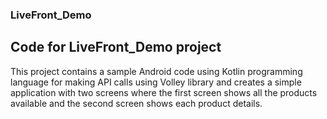 ### LiveFront_Demo
## Code for LiveFront_Demo project

This project contains a sample Android code using Kotlin programming language for making API calls using Volley library and creates a simple application with two screens where the first screen shows all the products available and the second screen shows each product details.
